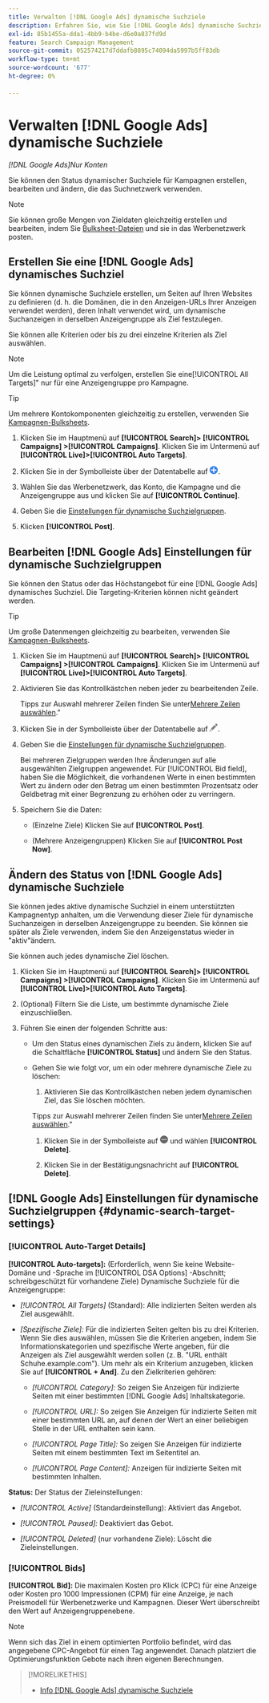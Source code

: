 ```yaml
---
title: Verwalten [!DNL Google Ads] dynamische Suchziele
description: Erfahren Sie, wie Sie [!DNL Google Ads] dynamische Suchziele.
exl-id: 85b1455a-dda1-4bb9-b4be-d6e0a837fd9d
feature: Search Campaign Management
source-git-commit: 052574217d7ddafb8895c74094da5997b5ff83db
workflow-type: tm+mt
source-wordcount: '677'
ht-degree: 0%

---
```


# Verwalten [!DNL Google Ads] dynamische Suchziele

*[!DNL Google Ads]Nur Konten*

Sie können den Status dynamischer Suchziele für Kampagnen erstellen, bearbeiten und ändern, die das Suchnetzwerk verwenden.

>[!NOTE]
>
>Sie können große Mengen von Zieldaten gleichzeitig erstellen und bearbeiten, indem Sie [Bulksheet-Dateien](/help/search-social-commerce/campaign-management/bulksheets/bulksheet-about.md) und sie in das Werbenetzwerk posten.

## Erstellen Sie eine [!DNL Google Ads] dynamisches Suchziel

Sie können dynamische Suchziele erstellen, um Seiten auf Ihren Websites zu definieren (d. h. die Domänen, die in den Anzeigen-URLs Ihrer Anzeigen verwendet werden), deren Inhalt verwendet wird, um dynamische Suchanzeigen in derselben Anzeigengruppe als Ziel festzulegen.

Sie können alle Kriterien oder bis zu drei einzelne Kriterien als Ziel auswählen.

>[!NOTE]
>
>Um die Leistung optimal zu verfolgen, erstellen Sie eine[!UICONTROL All Targets]&quot; nur für eine Anzeigengruppe pro Kampagne.

>[!TIP]
>
>Um mehrere Kontokomponenten gleichzeitig zu erstellen, verwenden Sie [Kampagnen-Bulksheets](/help/search-social-commerce/campaign-management/bulksheets/bulksheet-about.md).

1. Klicken Sie im Hauptmenü auf **[!UICONTROL Search]> [!UICONTROL Campaigns] >[!UICONTROL Campaigns]**. Klicken Sie im Untermenü auf **[!UICONTROL Live]>[!UICONTROL Auto Targets]**.

1. Klicken Sie in der Symbolleiste über der Datentabelle auf ![Erstellen](/help/search-social-commerce/assets/add.png "Erstellen").

1. Wählen Sie das Werbenetzwerk, das Konto, die Kampagne und die Anzeigengruppe aus und klicken Sie auf **[!UICONTROL Continue]**.

1. Geben Sie die [Einstellungen für dynamische Suchzielgruppen](#dynamic-search-target-settings).

1. Klicken **[!UICONTROL Post]**.

## Bearbeiten [!DNL Google Ads] Einstellungen für dynamische Suchzielgruppen

Sie können den Status oder das Höchstangebot für eine [!DNL Google Ads] dynamisches Suchziel. Die Targeting-Kriterien können nicht geändert werden.

>[!TIP]
>
>Um große Datenmengen gleichzeitig zu bearbeiten, verwenden Sie [Kampagnen-Bulksheets](/help/search-social-commerce/campaign-management/bulksheets/bulksheet-about.md).

1. Klicken Sie im Hauptmenü auf **[!UICONTROL Search]> [!UICONTROL Campaigns] >[!UICONTROL Campaigns]**. Klicken Sie im Untermenü auf **[!UICONTROL Live]>[!UICONTROL Auto Targets]**.

1. Aktivieren Sie das Kontrollkästchen neben jeder zu bearbeitenden Zeile.

   Tipps zur Auswahl mehrerer Zeilen finden Sie unter[Mehrere Zeilen auswählen](/help/search-social-commerce/common-tasks/navigation-editing-selection/multiple-rows-select.md).&quot;

1. Klicken Sie in der Symbolleiste über der Datentabelle auf ![Bearbeiten](/help/search-social-commerce/assets/edit.png "Bearbeiten").

1. Geben Sie die [Einstellungen für dynamische Suchzielgruppen](#dynamic-search-target-settings).

   Bei mehreren Zielgruppen werden Ihre Änderungen auf alle ausgewählten Zielgruppen angewendet. Für [!UICONTROL Bid field], haben Sie die Möglichkeit, die vorhandenen Werte in einen bestimmten Wert zu ändern oder den Betrag um einen bestimmten Prozentsatz oder Geldbetrag mit einer Begrenzung zu erhöhen oder zu verringern.

1. Speichern Sie die Daten:

   * (Einzelne Ziele) Klicken Sie auf **[!UICONTROL Post]**.

   * (Mehrere Anzeigengruppen) Klicken Sie auf **[!UICONTROL Post Now]**.

## Ändern des Status von [!DNL Google Ads] dynamische Suchziele

Sie können jedes aktive dynamische Suchziel in einem unterstützten Kampagnentyp anhalten, um die Verwendung dieser Ziele für dynamische Suchanzeigen in derselben Anzeigengruppe zu beenden. Sie können sie später als Ziele verwenden, indem Sie den Anzeigenstatus wieder in &quot;aktiv&quot;ändern.

Sie können auch jedes dynamische Ziel löschen.

1. Klicken Sie im Hauptmenü auf **[!UICONTROL Search]> [!UICONTROL Campaigns] >[!UICONTROL Campaigns]**. Klicken Sie im Untermenü auf **[!UICONTROL Live]>[!UICONTROL Auto Targets]**.

1. (Optional) Filtern Sie die Liste, um bestimmte dynamische Ziele einzuschließen.

1. Führen Sie einen der folgenden Schritte aus:

   * Um den Status eines dynamischen Ziels zu ändern, klicken Sie auf die Schaltfläche **[!UICONTROL Status]** und ändern Sie den Status.

   * Gehen Sie wie folgt vor, um ein oder mehrere dynamische Ziele zu löschen:

      1. Aktivieren Sie das Kontrollkästchen neben jedem dynamischen Ziel, das Sie löschen möchten.

     Tipps zur Auswahl mehrerer Zeilen finden Sie unter[Mehrere Zeilen auswählen](/help/search-social-commerce/common-tasks/navigation-editing-selection/multiple-rows-select.md).&quot;

      1. Klicken Sie in der Symbolleiste auf ![Mehr](/help/search-social-commerce/assets/more.png "Mehr") und wählen **[!UICONTROL Delete]**.

      1. Klicken Sie in der Bestätigungsnachricht auf **[!UICONTROL Delete]**.

## [!DNL Google Ads] Einstellungen für dynamische Suchzielgruppen {#dynamic-search-target-settings}

### [!UICONTROL Auto-Target Details]

**[!UICONTROL Auto-targets]:** (Erforderlich, wenn Sie keine Website-Domäne und -Sprache im [!UICONTROL DSA Options] -Abschnitt; schreibgeschützt für vorhandene Ziele) Dynamische Suchziele für die Anzeigengruppe:

* *[!UICONTROL All Targets]* (Standard): Alle indizierten Seiten werden als Ziel ausgewählt.

* *\[Spezifische Ziele\]:* Für die indizierten Seiten gelten bis zu drei Kriterien. Wenn Sie dies auswählen, müssen Sie die Kriterien angeben, indem Sie Informationskategorien und spezifische Werte angeben, für die Anzeigen als Ziel ausgewählt werden sollen (z. B. &quot;URL enthält Schuhe.example.com&quot;). Um mehr als ein Kriterium anzugeben, klicken Sie auf **[!UICONTROL + And]**. Zu den Zielkriterien gehören:

   * *[!UICONTROL Category]:* So zeigen Sie Anzeigen für indizierte Seiten mit einer bestimmten [!DNL Google Ads] Inhaltskategorie.

   * *[!UICONTROL URL]:* So zeigen Sie Anzeigen für indizierte Seiten mit einer bestimmten URL an, auf denen der Wert an einer beliebigen Stelle in der URL enthalten sein kann.

   * *[!UICONTROL Page Title]:* So zeigen Sie Anzeigen für indizierte Seiten mit einem bestimmten Text im Seitentitel an.

   * *[!UICONTROL Page Content]:* Anzeigen für indizierte Seiten mit bestimmten Inhalten.

**Status:** Der Status der Zieleinstellungen:

* *[!UICONTROL Active]* (Standardeinstellung): Aktiviert das Angebot.

* *[!UICONTROL Paused]:* Deaktiviert das Gebot.

* *[!UICONTROL Deleted]* (nur vorhandene Ziele): Löscht die Zieleinstellungen.

### [!UICONTROL Bids]

**[!UICONTROL Bid]:** Die maximalen Kosten pro Klick (CPC) für eine Anzeige oder Kosten pro 1000 Impressionen (CPM) für eine Anzeige, je nach Preismodell für Werbenetzwerke und Kampagnen. Dieser Wert überschreibt den Wert auf Anzeigengruppenebene.

>[!NOTE]
>
>Wenn sich das Ziel in einem optimierten Portfolio befindet, wird das angegebene CPC-Angebot für einen Tag angewendet. Danach platziert die Optimierungsfunktion Gebote nach ihren eigenen Berechnungen.

>[!MORELIKETHIS]
>
>* [Info [!DNL Google Ads] dynamische Suchziele](dynamic-search-target-about.md)
